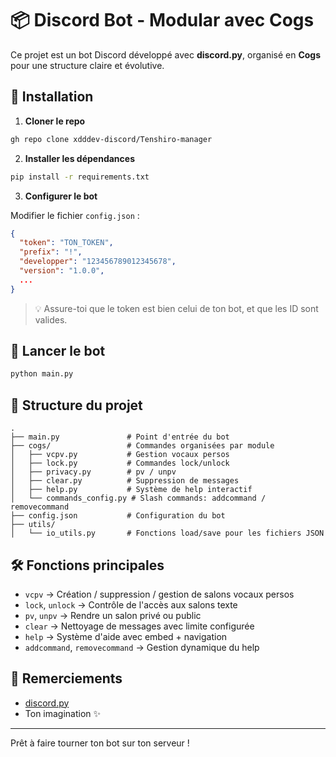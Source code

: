 # 📦 Discord Bot - Modular avec Cogs

Ce projet est un bot Discord développé avec **discord.py**, organisé en **Cogs** pour une structure claire et évolutive.

## 🔧 Installation

1. **Cloner le repo**

```bash
gh repo clone xdddev-discord/Tenshiro-manager
```

2. **Installer les dépendances**

```bash
pip install -r requirements.txt
```

3. **Configurer le bot**

Modifier le fichier `config.json` :

```json
{
  "token": "TON_TOKEN",
  "prefix": "!",
  "developper": "123456789012345678",
  "version": "1.0.0",
  ...
}
```

> 💡 Assure-toi que le token est bien celui de ton bot, et que les ID sont valides.

## 🚀 Lancer le bot

```bash
python main.py
```

## 📁 Structure du projet

```
.
├── main.py               # Point d'entrée du bot
├── cogs/                 # Commandes organisées par module
│   ├── vcpv.py           # Gestion vocaux persos
│   ├── lock.py           # Commandes lock/unlock
│   ├── privacy.py        # pv / unpv
│   ├── clear.py          # Suppression de messages
│   ├── help.py           # Système de help interactif
│   └── commands_config.py # Slash commands: addcommand / removecommand
├── config.json           # Configuration du bot
├── utils/
│   └── io_utils.py       # Fonctions load/save pour les fichiers JSON
```

## 🛠 Fonctions principales

- `vcpv` → Création / suppression / gestion de salons vocaux persos
- `lock`, `unlock` → Contrôle de l'accès aux salons texte
- `pv`, `unpv` → Rendre un salon privé ou public
- `clear` → Nettoyage de messages avec limite configurée
- `help` → Système d'aide avec embed + navigation
- `addcommand`, `removecommand` → Gestion dynamique du help

## 🙏 Remerciements

- [discord.py](https://github.com/Rapptz/discord.py)
- Ton imagination ✨

---

Prêt à faire tourner ton bot sur ton serveur !


